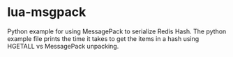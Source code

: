 # lua-msgpack
Python example for using MessagePack to serialize Redis Hash. The python example file prints the time it takes to get the items in a hash using HGETALL vs MessagePack unpacking.


